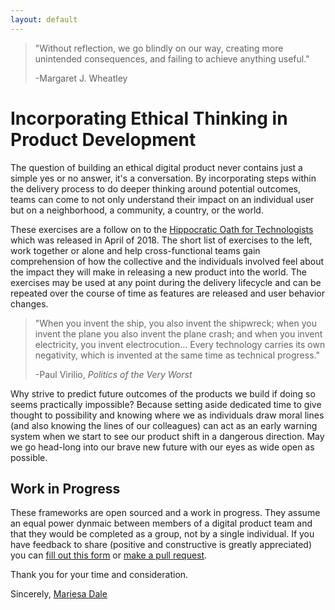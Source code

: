 ```yaml
---
layout: default
---
```


>
>"Without reflection, we go blindly on our way, creating more unintended consequences, and failing to achieve anything useful."
>
> -Margaret J. Wheatley


# Incorporating Ethical Thinking in Product Development

The question of building an ethical digital product never contains just a simple yes or no answer, it's a conversation. By incorporating steps within the delivery process to do deeper thinking around potential outcomes, teams can come to not only understand their impact on an individual user but on a neighborhood, a community, a country, or the world.

These exercises are a follow on to the [Hippocratic Oath for Technologists](https://mkdale.github.io/techoath/) which was released in April of 2018. The short list of exercises to the left, work together or alone and help cross-functional teams gain comprehension of how the collective and the individuals involved feel about the impact they will make in releasing a new product into the world. The exercises may be used at any point during the delivery lifecycle and can be repeated over the course of time as features are released and user behavior changes.

>
>"When you invent the ship, you also invent the shipwreck; when you invent the plane you also invent the plane crash; and when you invent electricity, you invent electrocution... Every technology carries its own negativity, which is invented at the same time as technical progress."
>
> -Paul Virilio, _Politics of the Very Worst_

Why strive to predict future outcomes of the products we build if doing so seems practically impossible? Because setting aside dedicated time to give thought to possibility and knowing where we as individuals draw moral lines (and also knowing the lines of our colleagues) can act as an early warning system when we start to see our product shift in a dangerous direction. May we go head-long into our brave new future with our eyes as wide open as possible.

## Work in Progress

These frameworks are open sourced and a work in progress. They assume an equal power dynmaic between members of a digital product team and that they would be completed as a group, not by a single individual. If you have feedback to share (positive and constructive is greatly appreciated) you can [fill out this form](https://goo.gl/forms/1nywgV1Piv6uwO9L2) or [make a pull request](https://github.com/MKDale/ethics-frameworks). 

Thank you for your time and consideration.

Sincerely, 
[Mariesa Dale](http://mariesa.me)




